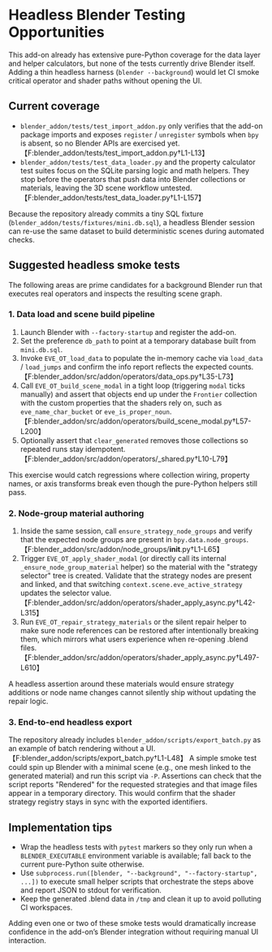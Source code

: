 # Headless Blender Testing Opportunities

This add-on already has extensive pure-Python coverage for the data layer and
helper calculators, but none of the tests currently drive Blender itself.
Adding a thin headless harness (``blender --background``) would let CI smoke
critical operator and shader paths without opening the UI.

## Current coverage

* ``blender_addon/tests/test_import_addon.py`` only verifies that the add-on
  package imports and exposes ``register`` / ``unregister`` symbols when
  ``bpy`` is absent, so no Blender APIs are exercised yet.【F:blender_addon/tests/test_import_addon.py†L1-L13】
* ``blender_addon/tests/test_data_loader.py`` and the property calculator test
  suites focus on the SQLite parsing logic and math helpers. They stop before
  the operators that push data into Blender collections or materials, leaving
  the 3D scene workflow untested.【F:blender_addon/tests/test_data_loader.py†L1-L157】

Because the repository already commits a tiny SQL fixture
(``blender_addon/tests/fixtures/mini.db.sql``), a headless Blender session can
re-use the same dataset to build deterministic scenes during automated checks.

## Suggested headless smoke tests

The following areas are prime candidates for a background Blender run that
executes real operators and inspects the resulting scene graph.

### 1. Data load and scene build pipeline

1. Launch Blender with ``--factory-startup`` and register the add-on.
2. Set the preference ``db_path`` to point at a temporary database built from
   ``mini.db.sql``.
3. Invoke ``EVE_OT_load_data`` to populate the in-memory cache via
   ``load_data`` / ``load_jumps`` and confirm the info report reflects the
   expected counts.【F:blender_addon/src/addon/operators/data_ops.py†L35-L73】
4. Call ``EVE_OT_build_scene_modal`` in a tight loop (triggering ``modal``
   ticks manually) and assert that objects end up under the ``Frontier``
   collection with the custom properties that the shaders rely on, such as
   ``eve_name_char_bucket`` or ``eve_is_proper_noun``.【F:blender_addon/src/addon/operators/build_scene_modal.py†L57-L200】
5. Optionally assert that ``clear_generated`` removes those collections so
   repeated runs stay idempotent.【F:blender_addon/src/addon/operators/_shared.py†L10-L79】

This exercise would catch regressions where collection wiring, property names,
or axis transforms break even though the pure-Python helpers still pass.

### 2. Node-group material authoring

1. Inside the same session, call ``ensure_strategy_node_groups`` and verify
   that the expected node groups are present in ``bpy.data.node_groups``.
   【F:blender_addon/src/addon/node_groups/__init__.py†L1-L65】
2. Trigger ``EVE_OT_apply_shader_modal`` (or directly call its internal
   ``_ensure_node_group_material`` helper) so the material with the "strategy
   selector" tree is created. Validate that the strategy nodes are present and
   linked, and that switching ``context.scene.eve_active_strategy`` updates the
   selector value.【F:blender_addon/src/addon/operators/shader_apply_async.py†L42-L315】
3. Run ``EVE_OT_repair_strategy_materials`` or the silent repair helper to make
   sure node references can be restored after intentionally breaking them, which
   mirrors what users experience when re-opening .blend files.【F:blender_addon/src/addon/operators/shader_apply_async.py†L497-L610】

A headless assertion around these materials would ensure strategy additions or
node name changes cannot silently ship without updating the repair logic.

### 3. End-to-end headless export

The repository already includes ``blender_addon/scripts/export_batch.py`` as an
example of batch rendering without a UI.【F:blender_addon/scripts/export_batch.py†L1-L48】
A simple smoke test could spin up Blender with a minimal scene (e.g., one mesh
linked to the generated material) and run this script via ``-P``. Assertions can
check that the script reports "Rendered" for the requested strategies and that
image files appear in a temporary directory. This would confirm that the shader
strategy registry stays in sync with the exported identifiers.

## Implementation tips

* Wrap the headless tests with ``pytest`` markers so they only run when a
  ``BLENDER_EXECUTABLE`` environment variable is available; fall back to the
  current pure-Python suite otherwise.
* Use ``subprocess.run([blender, "--background", "--factory-startup", ...])``
  to execute small helper scripts that orchestrate the steps above and report
  JSON to stdout for verification.
* Keep the generated .blend data in ``/tmp`` and clean it up to avoid polluting
  CI workspaces.

Adding even one or two of these smoke tests would dramatically increase
confidence in the add-on’s Blender integration without requiring manual UI
interaction.

